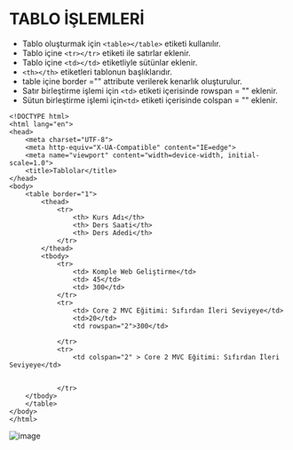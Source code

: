  # TABLO İŞLEMLERİ
 
- Tablo oluşturmak için ```<table></table>``` etiketi kullanılır.
- Tablo içine ```<tr></tr>``` etiketi ile satırlar eklenir.
- Tablo içine ```<td></td>``` etiketliyle sütünlar eklenir.
- ```<th></th>``` etiketleri tablonun başlıklarıdır.
- table içine border ="" attribute verilerek kenarlık oluşturulur.
- Satır birleştirme işlemi için ```<td>``` etiketi içerisinde rowspan = "" eklenir.
- Sütun birleştirme işlemi için```<td>``` etiketi içerisinde colspan = "" eklenir.


```
<!DOCTYPE html>
<html lang="en">
<head>
    <meta charset="UTF-8">
    <meta http-equiv="X-UA-Compatible" content="IE=edge">
    <meta name="viewport" content="width=device-width, initial-scale=1.0">
    <title>Tablolar</title>
</head>
<body>
    <table border="1">
        <thead>
            <tr>
                <th> Kurs Adı</th>
                <th> Ders Saati</th>
                <th> Ders Adedi</th>
            </tr>
        </thead>
        <tbody>
            <tr>
                <td> Komple Web Geliştirme</td>
                <td> 45</td>
                <td> 300</td>
            </tr>
            <tr>
                <td> Core 2 MVC Eğitimi: Sıfırdan İleri Seviyeye</td>
                <td>20</td>
                <td rowspan="2">300</td>

            </tr>
            <tr>
                <td colspan="2" > Core 2 MVC Eğitimi: Sıfırdan İleri Seviyeye</td>
                

            </tr>
    </tbody>
    </table>
</body>
</html>
```
![image](https://user-images.githubusercontent.com/75336900/126834598-5cc835de-ef28-4a58-ac9b-f522d6547162.png)


